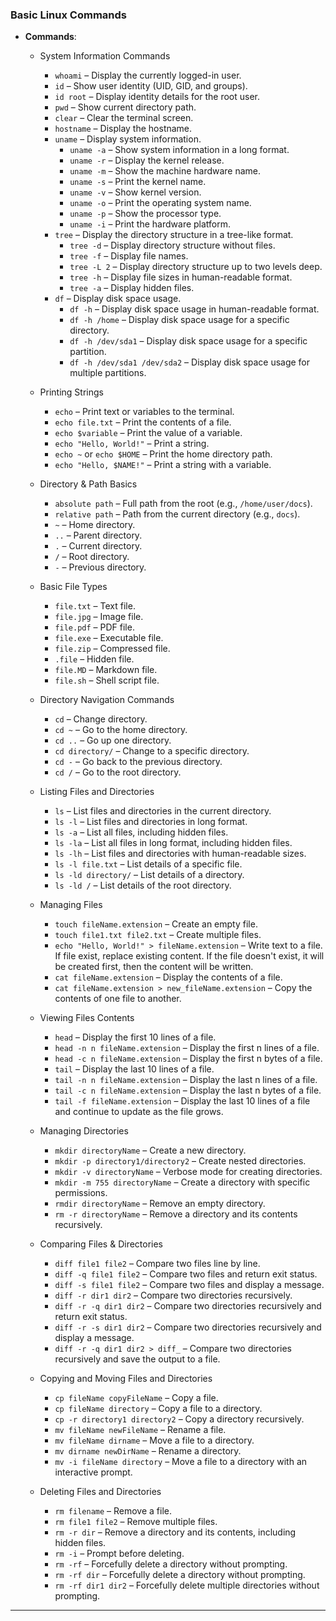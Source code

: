 ### Basic Linux Commands

- **Commands**:

  - System Information Commands

    - `whoami` – Display the currently logged-in user.
    - `id` – Show user identity (UID, GID, and groups).
    - `id root` – Display identity details for the root user.
    - `pwd` – Show current directory path.
    - `clear` – Clear the terminal screen.
    - `hostname` – Display the hostname.
    - `uname` – Display system information.
      - `uname -a` – Show system information in a long format.
      - `uname -r` – Display the kernel release.
      - `uname -m` – Show the machine hardware name.
      - `uname -s` – Print the kernel name.
      - `uname -v` – Show kernel version.
      - `uname -o` – Print the operating system name.
      - `uname -p` – Show the processor type.
      - `uname -i` – Print the hardware platform.
    - `tree` – Display the directory structure in a tree-like format.
      - `tree -d` – Display directory structure without files.
      - `tree -f` – Display file names.
      - `tree -L 2` – Display directory structure up to two levels deep.
      - `tree -h` – Display file sizes in human-readable format.
      - `tree -a` – Display hidden files.
    - `df` – Display disk space usage.
      - `df -h` – Display disk space usage in human-readable format.
      - `df -h /home` – Display disk space usage for a specific directory.
      - `df -h /dev/sda1` – Display disk space usage for a specific partition.
      - `df -h /dev/sda1 /dev/sda2` – Display disk space usage for multiple partitions.

  - Printing Strings

    - `echo` – Print text or variables to the terminal.
    - `echo file.txt` – Print the contents of a file.
    - `echo $variable` – Print the value of a variable.
    - `echo "Hello, World!"` – Print a string.
    - `echo ~` or `echo $HOME` – Print the home directory path.
    - `echo "Hello, $NAME!"` – Print a string with a variable.

  - Directory & Path Basics

    - `absolute path` – Full path from the root (e.g., `/home/user/docs`).
    - `relative path` – Path from the current directory (e.g., `docs`).
    - `~` – Home directory.
    - `..` – Parent directory.
    - `.` – Current directory.
    - `/` – Root directory.
    - `-` – Previous directory.

  - Basic File Types

    - `file.txt` – Text file.
    - `file.jpg` – Image file.
    - `file.pdf` – PDF file.
    - `file.exe` – Executable file.
    - `file.zip` – Compressed file.
    - `.file` – Hidden file.
    - `file.MD` – Markdown file.
    - `file.sh` – Shell script file.

  - Directory Navigation Commands

    - `cd` – Change directory.
    - `cd ~` – Go to the home directory.
    - `cd ..` – Go up one directory.
    - `cd directory/` – Change to a specific directory.
    - `cd -` – Go back to the previous directory.
    - `cd /` – Go to the root directory.

  - Listing Files and Directories

    - `ls` – List files and directories in the current directory.
    - `ls -l` – List files and directories in long format.
    - `ls -a` – List all files, including hidden files.
    - `ls -la` – List all files in long format, including hidden files.
    - `ls -lh` – List files and directories with human-readable sizes.
    - `ls -l file.txt` – List details of a specific file.
    - `ls -ld directory/` – List details of a directory.
    - `ls -ld /` – List details of the root directory.

  - Managing Files

    - `touch fileName.extension` – Create an empty file.
    - `touch file1.txt file2.txt` – Create multiple files.
    - `echo "Hello, World!" > fileName.extension` – Write text to a file. If file exist, replace existing content. If the file doesn't exist, it will be created first, then the content will be written.
    - `cat fileName.extension` – Display the contents of a file.
    - `cat fileName.extension > new_fileName.extension` – Copy the contents of one file to another.

  - Viewing Files Contents

    - `head` – Display the first 10 lines of a file.
    - `head -n n fileName.extension` – Display the first n lines of a file.
    - `head -c n fileName.extension` – Display the first n bytes of a file.
    - `tail` – Display the last 10 lines of a file.
    - `tail -n n fileName.extension` – Display the last n lines of a file.
    - `tail -c n fileName.extension` – Display the last n bytes of a file.
    - `tail -f fileName.extension` – Display the last 10 lines of a file and continue to update as the file grows.

  - Managing Directories

    - `mkdir directoryName` – Create a new directory.
    - `mkdir -p directory1/directory2` – Create nested directories.
    - `mkdir -v directoryName` – Verbose mode for creating directories.
    - `mkdir -m 755 directoryName` – Create a directory with specific permissions.
    - `rmdir directoryName` – Remove an empty directory.
    - `rm -r directoryName` – Remove a directory and its contents recursively.

  - Comparing Files & Directories

    - `diff file1 file2` – Compare two files line by line.
    - `diff -q file1 file2` – Compare two files and return exit status.
    - `diff -s file1 file2` – Compare two files and display a message.
    - `diff -r dir1 dir2` – Compare two directories recursively.
    - `diff -r -q dir1 dir2` – Compare two directories recursively and return exit status.
    - `diff -r -s dir1 dir2` – Compare two directories recursively and display a message.
    - `diff -r -q dir1 dir2 > diff_` – Compare two directories recursively and save the output to a file.

  - Copying and Moving Files and Directories

    - `cp fileName copyFileName` – Copy a file.
    - `cp fileName directory` – Copy a file to a
      directory.
    - `cp -r directory1 directory2` – Copy a directory recursively.
    - `mv fileName newFileName` – Rename a file.
    - `mv fileName dirname` – Move a file to a directory.
    - `mv dirname newDirName` – Rename a directory.
    - `mv -i fileName directory` – Move a file to a directory with an interactive prompt.

  - Deleting Files and Directories
    - `rm filename` – Remove a file.
    - `rm file1 file2` – Remove multiple files.
    - `rm -r dir` – Remove a directory and its contents, including hidden files.
    - `rm -i` – Prompt before deleting.
    - `rm -rf` – Forcefully delete a directory without prompting.
    - `rm -rf dir` – Forcefully delete a directory without prompting.
    - `rm -rf dir1 dir2` – Forcefully delete multiple directories without prompting.

---
